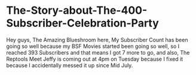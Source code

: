 # The-Story-about-The-400-Subscriber-Celebration-Party
Hey guys, The Amazing Blueshroom here, My Subscriber Count has been going so well because my BSF Movies started been going so well, so I reached 393 Subscribers and that means I got 7 more to go, and also, The Reptools Meet Jeffy is coming out at 4pm on Tuesday because I fixed it because I accidentally messed it up since Mid July. 
